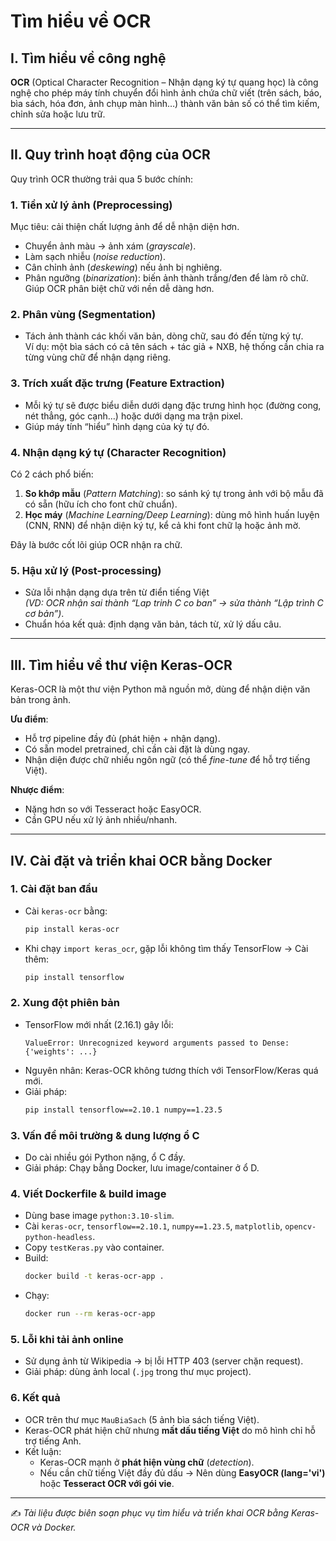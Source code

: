 # Tìm hiểu về OCR

## I. Tìm hiểu về công nghệ

**OCR** (Optical Character Recognition – Nhận dạng ký tự quang học) là công nghệ cho phép máy tính chuyển đổi hình ảnh chứa chữ viết (trên sách, báo, bìa sách, hóa đơn, ảnh chụp màn hình…) thành văn bản số có thể tìm kiếm, chỉnh sửa hoặc lưu trữ.

---

## II. Quy trình hoạt động của OCR

Quy trình OCR thường trải qua 5 bước chính:

### 1. Tiền xử lý ảnh (Preprocessing)
Mục tiêu: cải thiện chất lượng ảnh để dễ nhận diện hơn.
- Chuyển ảnh màu → ảnh xám (*grayscale*).
- Làm sạch nhiễu (*noise reduction*).
- Cân chỉnh ảnh (*deskewing*) nếu ảnh bị nghiêng.
- Phân ngưỡng (*binarization*): biến ảnh thành trắng/đen để làm rõ chữ.  
Giúp OCR phân biệt chữ với nền dễ dàng hơn.

### 2. Phân vùng (Segmentation)
- Tách ảnh thành các khối văn bản, dòng chữ, sau đó đến từng ký tự.  
Ví dụ: một bìa sách có cả tên sách + tác giả + NXB, hệ thống cần chia ra từng vùng chữ để nhận dạng riêng.

### 3. Trích xuất đặc trưng (Feature Extraction)
- Mỗi ký tự sẽ được biểu diễn dưới dạng đặc trưng hình học (đường cong, nét thẳng, góc cạnh…) hoặc dưới dạng ma trận pixel.  
- Giúp máy tính “hiểu” hình dạng của ký tự đó.

### 4. Nhận dạng ký tự (Character Recognition)
Có 2 cách phổ biến:
1. **So khớp mẫu** (*Pattern Matching*): so sánh ký tự trong ảnh với bộ mẫu đã có sẵn (hữu ích cho font chữ chuẩn).
2. **Học máy** (*Machine Learning/Deep Learning*): dùng mô hình huấn luyện (CNN, RNN) để nhận diện ký tự, kể cả khi font chữ lạ hoặc ảnh mờ.  

Đây là bước cốt lõi giúp OCR nhận ra chữ.

### 5. Hậu xử lý (Post-processing)
- Sửa lỗi nhận dạng dựa trên từ điển tiếng Việt  
  *(VD: OCR nhận sai thành “Lap trinh C co ban” → sửa thành “Lập trình C cơ bản”)*.
- Chuẩn hóa kết quả: định dạng văn bản, tách từ, xử lý dấu câu.

---

## III. Tìm hiểu về thư viện Keras-OCR

Keras-OCR là một thư viện Python mã nguồn mở, dùng để nhận diện văn bản trong ảnh.

**Ưu điểm**:
- Hỗ trợ pipeline đầy đủ (phát hiện + nhận dạng).
- Có sẵn model pretrained, chỉ cần cài đặt là dùng ngay.
- Nhận diện được chữ nhiều ngôn ngữ (có thể *fine-tune* để hỗ trợ tiếng Việt).

**Nhược điểm**:
- Nặng hơn so với Tesseract hoặc EasyOCR.
- Cần GPU nếu xử lý ảnh nhiều/nhanh.

---

## IV. Cài đặt và triển khai OCR bằng Docker

### 1. Cài đặt ban đầu
- Cài `keras-ocr` bằng:
  ```bash
  pip install keras-ocr
  ```
- Khi chạy `import keras_ocr`, gặp lỗi không tìm thấy TensorFlow → Cài thêm:
  ```bash
  pip install tensorflow
  ```

### 2. Xung đột phiên bản
- TensorFlow mới nhất (2.16.1) gây lỗi:
  ```
  ValueError: Unrecognized keyword arguments passed to Dense: {'weights': ...}
  ```
- Nguyên nhân: Keras-OCR không tương thích với TensorFlow/Keras quá mới.
- Giải pháp:
  ```bash
  pip install tensorflow==2.10.1 numpy==1.23.5
  ```

### 3. Vấn đề môi trường & dung lượng ổ C
- Do cài nhiều gói Python nặng, ổ C đầy.
- Giải pháp: Chạy bằng Docker, lưu image/container ở ổ D.

### 4. Viết Dockerfile & build image
- Dùng base image `python:3.10-slim`.
- Cài `keras-ocr`, `tensorflow==2.10.1`, `numpy==1.23.5`, `matplotlib`, `opencv-python-headless`.
- Copy `testKeras.py` vào container.
- Build:
  ```bash
  docker build -t keras-ocr-app .
  ```
- Chạy:
  ```bash
  docker run --rm keras-ocr-app
  ```

### 5. Lỗi khi tải ảnh online
- Sử dụng ảnh từ Wikipedia → bị lỗi HTTP 403 (server chặn request).
- Giải pháp: dùng ảnh local (`.jpg` trong thư mục project).

### 6. Kết quả
- OCR trên thư mục `MauBiaSach` (5 ảnh bìa sách tiếng Việt).
- Keras-OCR phát hiện chữ nhưng **mất dấu tiếng Việt** do mô hình chỉ hỗ trợ tiếng Anh.
- Kết luận:
  - Keras-OCR mạnh ở **phát hiện vùng chữ** (*detection*).
  - Nếu cần chữ tiếng Việt đầy đủ dấu → Nên dùng **EasyOCR (lang='vi')** hoặc **Tesseract OCR với gói vie**.

---

✍ *Tài liệu được biên soạn phục vụ tìm hiểu và triển khai OCR bằng Keras-OCR và Docker.*
